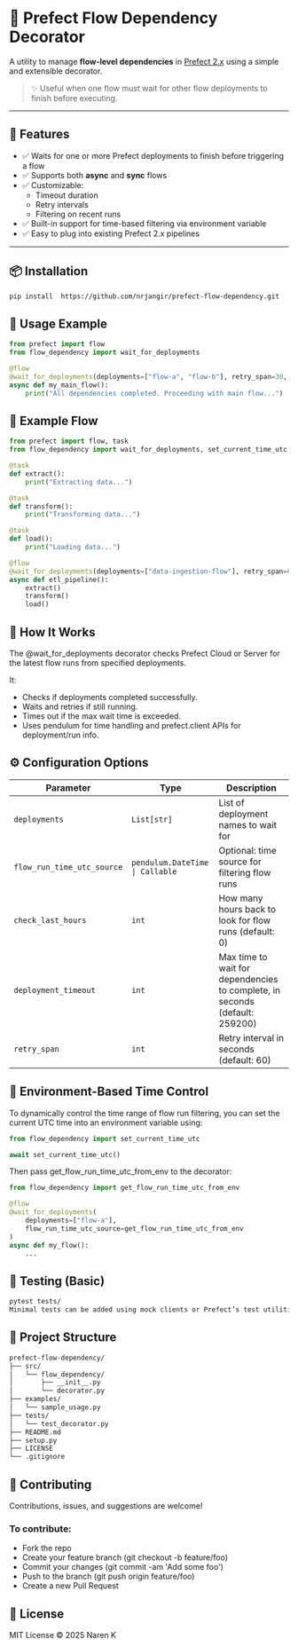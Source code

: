 # 🧭 Prefect Flow Dependency Decorator

A utility to manage **flow-level dependencies** in [Prefect 2.x](https://docs.prefect.io/) using a simple and extensible decorator.

> ✨ Useful when one flow must wait for other flow deployments to finish before executing.

---

## 🚀 Features

- ✅ Waits for one or more Prefect deployments to finish before triggering a flow  
- ✅ Supports both **async** and **sync** flows  
- ✅ Customizable:
  - Timeout duration
  - Retry intervals
  - Filtering on recent runs
- ✅ Built-in support for time-based filtering via environment variable  
- ✅ Easy to plug into existing Prefect 2.x pipelines  

---

## 📦 Installation

```bash
pip install  https://github.com/nrjangir/prefect-flow-dependency.git
```

## 🧩 Usage Example
```python
from prefect import flow
from flow_dependency import wait_for_deployments

@flow
@wait_for_deployments(deployments=["flow-a", "flow-b"], retry_span=30, deployment_timeout=1800)
async def my_main_flow():
    print("All dependencies completed. Proceeding with main flow...")
```

## 🧪 Example Flow
```python
from prefect import flow, task
from flow_dependency import wait_for_deployments, set_current_time_utc

@task
def extract():
    print("Extracting data...")

@task
def transform():
    print("Transforming data...")

@task
def load():
    print("Loading data...")

@flow
@wait_for_deployments(deployments=["data-ingestion-flow"], retry_span=60, deployment_timeout=3600)
async def etl_pipeline():
    extract()
    transform()
    load()
```

## 🧠 How It Works
The @wait_for_deployments decorator checks Prefect Cloud or Server for the latest flow runs from specified deployments.

It:
- Checks if deployments completed successfully.
- Waits and retries if still running.
- Times out if the max wait time is exceeded.
- Uses pendulum for time handling and prefect.client APIs for deployment/run info.

## ⚙️ Configuration Options
| Parameter                  | Type                            | Description                                                                 |
| -------------------------- | ------------------------------- | --------------------------------------------------------------------------- |
| `deployments`              | `List[str]`                     | List of deployment names to wait for                                        |
| `flow_run_time_utc_source` | `pendulum.DateTime \| Callable` | Optional: time source for filtering flow runs                               |
| `check_last_hours`         | `int`                           | How many hours back to look for flow runs (default: 0)                      |
| `deployment_timeout`       | `int`                           | Max time to wait for dependencies to complete, in seconds (default: 259200) |
| `retry_span`               | `int`                           | Retry interval in seconds (default: 60)                                     |

## 🔧 Environment-Based Time Control
To dynamically control the time range of flow run filtering, you can set the current UTC time into an environment variable using:
```python
from flow_dependency import set_current_time_utc

await set_current_time_utc()
```

Then pass get_flow_run_time_utc_from_env to the decorator:

```python
from flow_dependency import get_flow_run_time_utc_from_env

@flow
@wait_for_deployments(
    deployments=["flow-a"],
    flow_run_time_utc_source=get_flow_run_time_utc_from_env
)
async def my_flow():
    ...
```
## 🧪 Testing (Basic)
```bash
pytest tests/
Minimal tests can be added using mock clients or Prefect’s test utilities.
```

## 📁 Project Structure
```bash
prefect-flow-dependency/
├── src/
│   └── flow_dependency/
│       ├── __init__.py
│       └── decorator.py
├── examples/
│   └── sample_usage.py
├── tests/
│   └── test_decorator.py
├── README.md
├── setup.py
├── LICENSE
└── .gitignore
```

## 🙌 Contributing
Contributions, issues, and suggestions are welcome!

### To contribute:

- Fork the repo
- Create your feature branch (git checkout -b feature/foo)
- Commit your changes (git commit -am 'Add some foo')
- Push to the branch (git push origin feature/foo)
- Create a new Pull Request

## 📜 License
MIT License © 2025 Naren K
